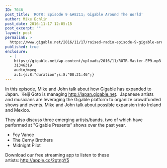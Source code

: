 ```yaml
---
ID: 7046
post_title: 'ROTR: Episode 9 &#8211; Gigable Around The World'
author: Mike Echlin
post_date: 2016-11-17 12:05:15
post_excerpt: ""
layout: post
permalink: >
  https://www.gigable.net/2016/11/17/raised-radio-episode-9-gigable-around-world/
published: true
enclosure:
  - |
    https://gigable.net/wp-content/uploads/2016/11/ROTR-Master-EP9.mp3
    31346319
    audio/mpeg
    a:1:{s:8:"duration";s:8:"00:21:46";}
---
```

In this episode, Mike and John talk about how Gigable has expanded to Japan.  Keiji Goto is managing <a href="http://japan.gigable.net">http://japan.gigable.net</a>.  Japanese artists and musicians are leveraging the Gigable platform to organize crowdfunded shows and events. Mike and John talk about possible expansion into Ireland and Mexico.

They also discuss three emerging artists/bands, two of which have performed at "Gigable Presents" shows over the past year.
<ul>
 	<li>Foy Vance</li>
 	<li>The Cerny Brothers</li>
 	<li>Midnight Pilot</li>
</ul>
Download our free streaming app to listen to these artists: <a href="http://apple.co/2gtnpY5">http://apple.co/2gtnpY5</a>